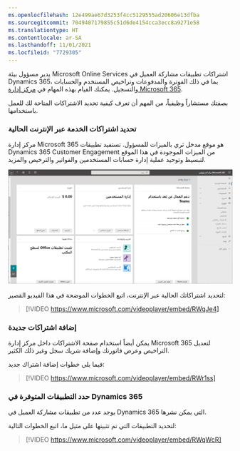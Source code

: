 ```yaml
---
ms.openlocfilehash: 12e499ae67d3253f4cc5129555ad20606e13dfba
ms.sourcegitcommit: 7049407179855c51d6de4154cca3ecc8a9271e58
ms.translationtype: HT
ms.contentlocale: ar-SA
ms.lasthandoff: 11/01/2021
ms.locfileid: "7729305"
---
```

يدير مسؤول بيئة Microsoft Online Services اشتراكات تطبيقات مشاركة العميل في Dynamics 365، بما في ذلك الفوترة والمدفوعات وتراخيص المستخدم والحسابات والتسجيل. يمكنك القيام بهذه المهام في [مركز إدارة Microsoft 365](https://admin.microsoft.com/).

بصفتك مستشاراً وظيفياً، من المهم أن تعرف كيفية تحديد الاشتراكات المتاحة لك للعمل باستخدامها.

### <a name="determine-current-online-service-subscriptions"></a>تحديد اشتراكات الخدمة عبر الإنترنت الحالية

مركز إدارة Microsoft 365 هو موقع مدخل ثري بالميزات للمسؤول. تستفيد تطبيقات Dynamics 365 Customer Engagement من الميزات الموجودة في هذا الموقع لتبسيط وتوحيد عملية إدارة حسابات المستخدمين والفواتير والترخيص والمزيد.

![لقطة شاشة لنافذة مركز الإدارة مع إظهار إدارة المستخدم والفواتير والتدريب والأدلة.](../media/15_unit5.png)

لتحديد اشتراكاتك الحالية عبر الإنترنت، اتبع الخطوات الموضحة في هذا الفيديو القصير:

> [!VIDEO https://www.microsoft.com/videoplayer/embed/RWqJe4]

### <a name="adding-new-subscriptions"></a>إضافة اشتراكات جديدة

يمكن أيضاً استخدام صفحة الاشتراكات داخل مركز إدارة Microsoft 365 لتعديل التراخيص وعرض فاتورتك وإضافة شريك سجل وغير ذلك الكثير.

فيما يلي خطوات إضافة اشتراك جديد:

> [!VIDEO https://www.microsoft.com/videoplayer/embed/RWr1ss]

### <a name="determine-which-apps-are-available-in-dynamics-365"></a>حدد التطبيقات المتوفرة في Dynamics 365

يوجد عدد من تطبيقات مشاركة العميل في Dynamics 365 التي يمكن نشرها.

لتحديد التطبيقات التي تم تثبيتها على مثيل ما، اتبع الخطوات التالية:

> [!VIDEO https://www.microsoft.com/videoplayer/embed/RWqWcR]
